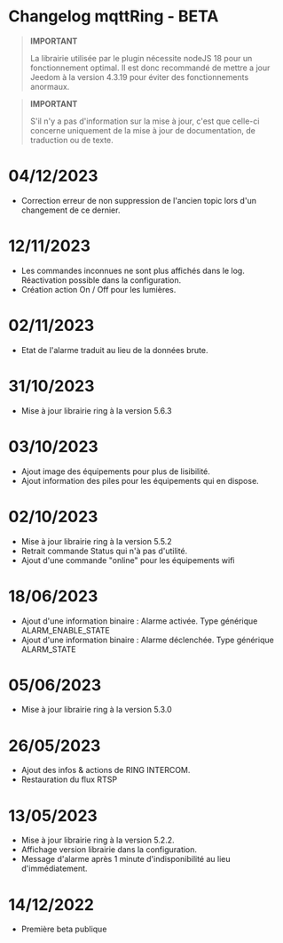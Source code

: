 # Changelog mqttRing - BETA

>**IMPORTANT**
>
>La librairie utilisée par le plugin nécessite nodeJS 18 pour un fonctionnement optimal.
>Il est donc recommandé de mettre a jour Jeedom à la version 4.3.19 pour éviter des fonctionnements anormaux.

>**IMPORTANT**
>
>S'il n'y a pas d'information sur la mise à jour, c'est que celle-ci concerne uniquement de la mise à jour de documentation, de traduction ou de texte.

# 04/12/2023
- Correction erreur de non suppression de l'ancien topic lors d'un changement de ce dernier.

# 12/11/2023
- Les commandes inconnues ne sont plus affichés dans le log. Réactivation possible dans la configuration.
- Création action On / Off pour les lumières.

# 02/11/2023
- Etat de l'alarme traduit au lieu de la données brute.

# 31/10/2023
- Mise à jour librairie ring à la version 5.6.3

# 03/10/2023
- Ajout image des équipements pour plus de lisibilité.
- Ajout information des piles pour les équipements qui en dispose.

# 02/10/2023
- Mise à jour librairie ring à la version 5.5.2
- Retrait commande Status qui n'à pas d'utilité.
- Ajout d'une commande "online" pour les équipements wifi

# 18/06/2023
- Ajout d'une information binaire : Alarme activée. Type générique ALARM_ENABLE_STATE
- Ajout d'une information binaire : Alarme déclenchée. Type générique ALARM_STATE

# 05/06/2023
- Mise à jour librairie ring à la version 5.3.0

# 26/05/2023
- Ajout des infos & actions de RING INTERCOM.
- Restauration du flux RTSP

# 13/05/2023
- Mise à jour librairie ring à la version 5.2.2.
- Affichage version librairie dans la configuration.
- Message d'alarme après 1 minute d'indisponibilité au lieu d'immédiatement.

# 14/12/2022
- Première beta publique
